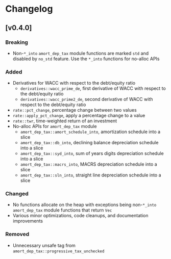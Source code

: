 # Changelog

## [v0.4.0]

### Breaking

- Non-`*_into` `amort_dep_tax` module functions are marked `std` and disabled by `no_std` feature. Use the `*_into` functions for no-alloc APIs

### Added

- Derivatives for WACC with respect to the debt/equity ratio
  - `derivatives::wacc_prime_de`, first derivative of WACC with respect to the debt/equity ratio
  - `derivatives::wacc_prime2_de`, second derivative of WACC with respect to the debt/equity ratio
- `rate::pct_change`, percentage change between two values
- `rate::apply_pct_change`, apply a percentage change to a value
- `rate::twr`, time-weighted return of an investment
- No-alloc APIs for `amort_dep_tax` module
  - `amort_dep_tax::amort_schedule_into`, amortization schedule into a slice
  - `amort_dep_tax::db_into`, declining balance depreciation schedule into a slice
  - `amort_dep_tax::syd_into`, sum of years digits depreciation schedule into a slice
  - `amort_dep_tax::macrs_into`, MACRS depreciation schedule into a slice
  - `amort_dep_tax::sln_into`, straight line depreciation schedule into a slice

### Changed

- No functions allocate on the heap with exceptions being non-`*_into` `amort_dep_tax` module functions that return `Vec`
- Various minor optimizations, code cleanups, and documentation improvements

### Removed

- Unnecessary unsafe tag from `amort_dep_tax::progressive_tax_unchecked`
